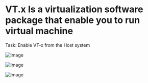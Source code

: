 # VT.x Is a virtualization software package that enable you to run virtual machine #

Task:
Enable VT-x from the Host system

![Image](https://github.com/user-attachments/assets/3cd41193-168b-4e0c-a054-aed0efb1a42e)

![Image](https://github.com/user-attachments/assets/52dcc271-a426-406f-af6a-e745cf60647c)

![Image](https://github.com/user-attachments/assets/c50d5bc2-4274-4600-976f-abc09bdfcfd0)
